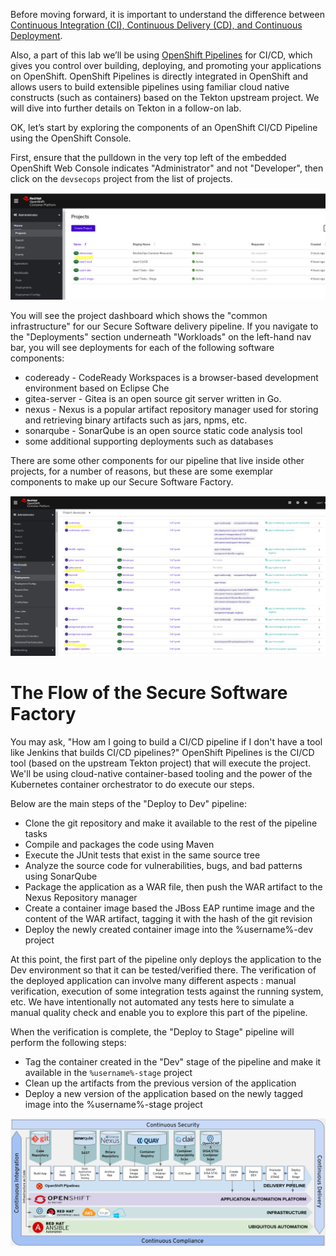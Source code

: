 Before moving forward, it is important to understand the difference between [Continuous Integration (CI), Continuous Delivery (CD), and Continuous Deployment][1].

Also, a part of this lab we’ll be using [OpenShift Pipelines][2] for CI/CD, which gives you control over building, deploying, and promoting your applications on OpenShift. OpenShift Pipelines is directly integrated in OpenShift and allows users to build extensible pipelines using familiar cloud native constructs (such as containers) based on the Tekton upstream project. We will dive into further details on Tekton in a follow-on lab.

OK, let’s start by exploring the components of an OpenShift CI/CD Pipeline using the OpenShift Console.

First, ensure that the pulldown in the very top left of the embedded OpenShift Web Console indicates "Administrator" and not "Developer", then click on the `devsecops` project from the list of projects.

![OCP Admin Project View](images/ocp_devsecops.png)

You will see the project dashboard which shows the "common infrastructure" for our Secure Software delivery pipeline. If you navigate to the "Deployments" section underneath "Workloads" on the left-hand nav bar, you will see deployments for each of the following software components:

- codeready - CodeReady Workspaces is a browser-based development environment based on Eclipse Che
- gitea-server - Gitea is an open source git server written in Go.
- nexus - Nexus is a popular artifact repository manager used for storing and retrieving binary artifacts such as jars, npms, etc.
- sonarqube - SonarQube is an open source static code analysis tool
- some additional supporting deployments such as databases

There are some other components for our pipeline that live inside other projects, for a number of reasons, but these are some exemplar components to make up our Secure Software Factory.

![devsecops Project Deployments](images/devsecops-deployments.png)

# The Flow of the Secure Software Factory

You may ask, "How am I going to build a CI/CD pipeline if I don't have a tool like Jenkins that builds CI/CD pipelines?" OpenShift Pipelines is the CI/CD tool (based on the upstream Tekton project) that will execute the project. We'll be using cloud-native container-based tooling and the power of the Kubernetes container orchestrator to do execute our steps.

Below are the main steps of the "Deploy to Dev" pipeline:

- Clone the git repository and make it available to the rest of the pipeline tasks
- Compile and packages the code using Maven
- Execute the JUnit tests that exist in the same source tree
- Analyze the source code for vulnerabilities, bugs, and bad patterns using SonarQube
- Package the application as a WAR file, then push the WAR artifact to the Nexus Repository manager
- Create a container image based the JBoss EAP runtime image and the content of the WAR artifact, tagging it with the hash of the git revision
- Deploy the newly created container image into the %username%-dev project

At this point, the first part of the pipeline only deploys the application to the Dev environment so that it can be tested/verified there. The verification of the deployed application can involve many different aspects : manual verification, execution of some integration tests against the running system, etc. We have intentionally not automated any tests here to simulate a manual quality check and enable you to explore this part of the pipeline.

When the verification is complete, the "Deploy to Stage" pipeline will perform the following steps:

- Tag the container created in the "Dev" stage of the pipeline and make it available in the `%username%-stage` project
- Clean up the artifacts from the previous version of the application
- Deploy a new version of the application based on the newly tagged image into the %username%-stage project

![OpenShift as a Secure Software Factory](images/openshift-pipeline.png)

[1]: https://stackoverflow.com/questions/28608015/continuous-integration-vs-continuous-delivery-vs-continuous-deployment
[2]: https://docs.openshift.com/container-platform/4.4/pipelines/understanding-openshift-pipelines.html

